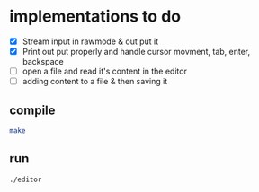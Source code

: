 # implementations to do

- [x] Stream input in rawmode & out put it
- [x] Print out put properly and handle cursor movment, tab, enter, backspace
- [ ] open a file and read it's content in the editor
- [ ] adding content to a file & then saving it

## compile

```bash
make
```

## run

```bash
./editor
```
